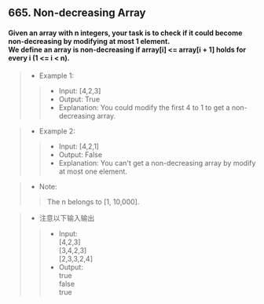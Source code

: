 ## 665. Non-decreasing Array
#### Given an array with n integers, your task is to check if it could become non-decreasing by modifying at most 1 element.<br>We define an array is non-decreasing if array[i] <= array[i + 1] holds for every i (1 <= i < n). 

>* Example 1:  
>>* Input: [4,2,3]
>>* Output: True
>>* Explanation: You could modify the first 4 to 1 to get a non-decreasing array. 
  
>* Example 2:  
>>* Input: [4,2,1]
>>* Output: False
>>* Explanation: You can't get a non-decreasing array by modify at most one element.

>* Note:  
>>The n belongs to [1, 10,000].

>* 注意以下输入输出
>>* Input:  
[4,2,3]  
[3,4,2,3]  
[2,3,3,2,4]  
>>* Output:  
true  
false  
true